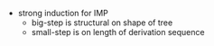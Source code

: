 
- strong induction for IMP
    - big-step is structural on shape of tree
	- small-step is on length of derivation sequence